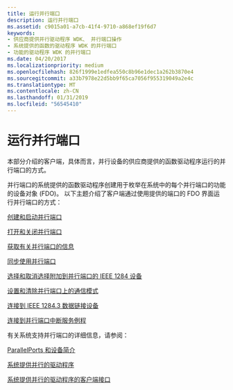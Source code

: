 ```yaml
---
title: 运行并行端口
description: 运行并行端口
ms.assetid: c9015a01-a7cb-41f4-9710-a868ef19f6d7
keywords:
- 供应商提供并行驱动程序 WDK、 并行端口操作
- 系统提供的函数的驱动程序 WDK 的并行端口
- 功能的驱动程序 WDK 的并行端口
ms.date: 04/20/2017
ms.localizationpriority: medium
ms.openlocfilehash: 826f1999e1edfea550c8b96e1dec1a262b3870e4
ms.sourcegitcommit: a33b7978e22d5bb9f65ca7056f955319049a2e4c
ms.translationtype: MT
ms.contentlocale: zh-CN
ms.lasthandoff: 01/31/2019
ms.locfileid: "56545410"
---
```

# <a name="operating-a-parallel-port"></a>运行并行端口





本部分介绍的客户端，具体而言，并行设备的供应商提供的函数驱动程序运行的并行端口的方式。

并行端口的系统提供的函数驱动程序创建用于枚举在系统中的每个并行端口的功能的设备对象 (FDO)。 以下主题介绍了客户端通过使用提供的端口的 FDO 界面运行并行端口的方式：

[创建和启动并行端口](creating-and-starting-a-parallel-port.md)

[打开和关闭并行端口](opening-and-closing-a-parallel-port.md)

[获取有关并行端口的信息](obtaining-information-about-a-parallel-port.md)

[同步使用并行端口](synchronizing-the-use-of-a-parallel-port.md)

[选择和取消选择附加到并行端口的 IEEE 1284 设备](selecting-and-deselecting-an-ieee-1284-device-attached-to-a-parallel-p.md)

[设置和清除并行端口上的通信模式](setting-and-clearing-the-communication-mode-on-a-parallel-port.md)

[连接到 IEEE 1284.3 数据链接设备](connecting-to-an-ieee-1284-3-data-link-device.md)

[连接到并行端口中断服务例程](connecting-an-interrupt-service-routine-to-a-parallel-port.md)

有关系统支持并行端口的详细信息，请参阅：

[ParallelPorts 和设备简介](introduction-to-parallel-ports-and-devices.md)

[系统提供并行的驱动程序](system-supplied-parallel-drivers.md)

[系统提供并行的驱动程序的客户端接口](https://msdn.microsoft.com/library/windows/hardware/ff543926)

 

 




